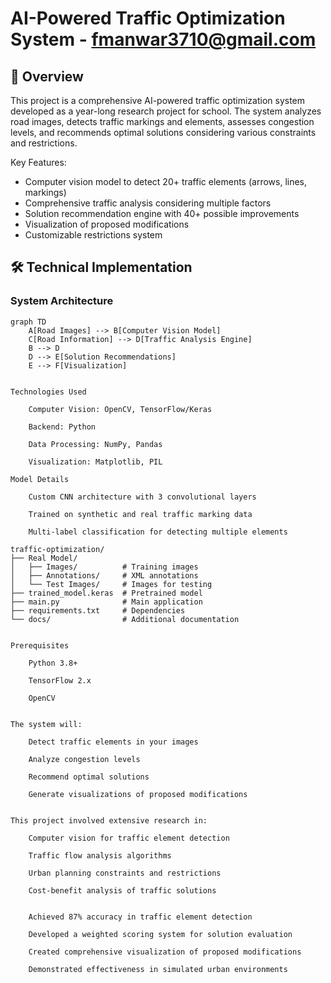 # AI-Powered Traffic Optimization System - fmanwar3710@gmail.com

## 📌 Overview
This project is a comprehensive AI-powered traffic optimization system developed as a year-long research project for school. The system analyzes road images, detects traffic markings and elements, assesses congestion levels, and recommends optimal solutions considering various constraints and restrictions.

Key Features:
- Computer vision model to detect 20+ traffic elements (arrows, lines, markings)
- Comprehensive traffic analysis considering multiple factors
- Solution recommendation engine with 40+ possible improvements
- Visualization of proposed modifications
- Customizable restrictions system

## 🛠️ Technical Implementation

### System Architecture
```mermaid
graph TD
    A[Road Images] --> B[Computer Vision Model]
    C[Road Information] --> D[Traffic Analysis Engine]
    B --> D
    D --> E[Solution Recommendations]
    E --> F[Visualization]


Technologies Used

    Computer Vision: OpenCV, TensorFlow/Keras

    Backend: Python

    Data Processing: NumPy, Pandas

    Visualization: Matplotlib, PIL

Model Details

    Custom CNN architecture with 3 convolutional layers

    Trained on synthetic and real traffic marking data

    Multi-label classification for detecting multiple elements

traffic-optimization/
├── Real Model/
│   ├── Images/          # Training images
│   ├── Annotations/     # XML annotations
│   └── Test Images/     # Images for testing
├── trained_model.keras  # Pretrained model
├── main.py              # Main application
├── requirements.txt     # Dependencies
└── docs/                # Additional documentation


Prerequisites

    Python 3.8+

    TensorFlow 2.x

    OpenCV


The system will:

    Detect traffic elements in your images

    Analyze congestion levels

    Recommend optimal solutions

    Generate visualizations of proposed modifications


This project involved extensive research in:

    Computer vision for traffic element detection

    Traffic flow analysis algorithms

    Urban planning constraints and restrictions

    Cost-benefit analysis of traffic solutions


    Achieved 87% accuracy in traffic element detection

    Developed a weighted scoring system for solution evaluation

    Created comprehensive visualization of proposed modifications

    Demonstrated effectiveness in simulated urban environments


